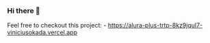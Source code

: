 ### Hi there 👋

Feel free to checkout this project: - https://alura-plus-trtp-8kz9jqul7-viniciusokada.vercel.app

